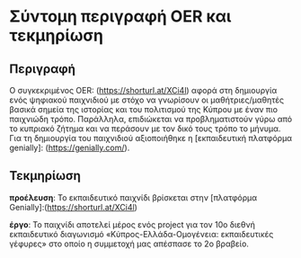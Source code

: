 # Σύντομη περιγραφή OER και τεκμηρίωση

## Περιγραφή
Ο συγκεκριμένος OER: (https://shorturl.at/XCi4l) αφορά στη δημιουργία ενός ψηφιακού παιχνιδιού με στόχο να γνωρίσουν οι μαθήτριες/μαθητές βασικά σημεία της ιστορίας και του πολιτισμού της Κύπρου με έναν πιο παιχνιώδη τρόπο. Παράλληλα, επιδιώκεται να προβληματιστούν γύρω από το κυπριακό ζήτημα και να περάσουν με τον δικό τους τρόπο το μήνυμα. Για τη δημιουργία του παιχνιδιού αξιοποιήθηκε η [εκπαιδευτική πλατφόρμα genially]: (https://genially.com/). 

## Τεκμηρίωση

**προέλευση**: Το εκπαιδευτικό παιχνίδι βρίσκεται στην [πλατφόρμα Genially]:(https://shorturl.at/XCi4l)

**έργο**: Το παιχνίδι αποτελεί μέρος ενός project για τον 10ο διεθνή εκπαιδευτικό διαγωνισμό «Κύπρος-Ελλάδα-Ομογένεια: εκπαιδευτικές γέφυρες» στο οποίο η συμμετοχή μας απέσπασε το 2ο βραβείο.
